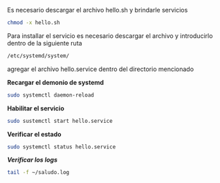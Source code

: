 Es necesario descargar el archivo hello.sh
y brindarle servicios
```bash
chmod -x hello.sh
```


Para installar el servicio es necesario descargar el archivo y introducirlo dentro de la siguiente ruta

```bash
/etc/systemd/system/
```

agregar el archivo hello.service
dentro del directorio mencionado

**Recargar el demonio de systemd**
```bash
sudo systemctl daemon-reload
```

**Habilitar el servicio**
```bash
sudo sustemctl start hello.service
```


**Verificar el estado**
```bash
sudo systemctl status hello.service
```


***Verificar los logs***
```bash
tail -f ~/saludo.log
```